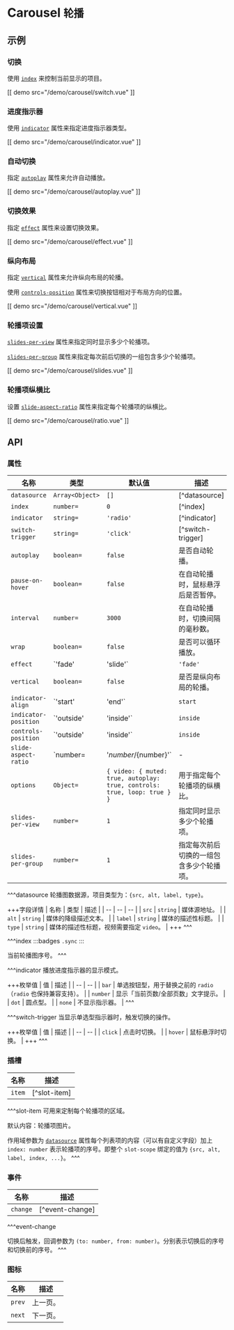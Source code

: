 # Carousel <small>轮播</small>

## 示例

### 切换

使用 [`index`](#props-index) 来控制当前显示的项目。

[[ demo src="/demo/carousel/switch.vue" ]]

### 进度指示器

使用 [`indicator`](#props-indicator) 属性来指定进度指示器类型。

[[ demo src="/demo/carousel/indicator.vue" ]]

### 自动切换

指定 [`autoplay`](#props-autoplay) 属性来允许自动播放。

[[ demo src="/demo/carousel/autoplay.vue" ]]

### 切换效果

指定 [`effect`](#props-effect) 属性来设置切换效果。

[[ demo src="/demo/carousel/effect.vue" ]]

### 纵向布局

指定 [`vertical`](#props-vertical) 属性来允许纵向布局的轮播。

使用 [`controls-position`](#props-controls-position) 属性来切换按钮相对于布局方向的位置。

[[ demo src="/demo/carousel/vertical.vue" ]]

### 轮播项设置

[`slides-per-view`](#props-slides-per-view) 属性来指定同时显示多少个轮播项。

[`slides-per-group`](#props-slides-per-group) 属性来指定每次前后切换的一组包含多少个轮播项。

[[ demo src="/demo/carousel/slides.vue" ]]


### 轮播项纵横比

设置 [`slide-aspect-ratio`](#props-slide-aspect-ratio) 属性来指定每个轮播项的纵横比。

[[ demo src="/demo/carousel/ratio.vue" ]]

## API

### 属性

| 名称 | 类型 | 默认值 | 描述 |
| -- | -- | -- | -- |
| ``datasource`` | `Array<Object>` | `[]` | [^datasource] |
| ``index`` | `number=` | `0` | [^index] |
| ``indicator`` | `string=` | `'radio'` | [^indicator] |
| ``switch-trigger`` | `string=` | `'click'` | [^switch-trigger] |
| ``autoplay`` | `boolean=` | `false` | 是否自动轮播。 |
| ``pause-on-hover`` | `boolean=` | `false` | 在自动轮播时，鼠标悬浮后是否暂停。 |
| ``interval`` | `number=` | `3000` | 在自动轮播时，切换间隔的毫秒数。 |
| ``wrap`` | `boolean=` | `false` | 是否可以循环播放。 |
| ``effect`` | `'fade' | 'slide'` | `'fade'` | 指定轮播切换效果，其中 `fade` 仅在切换组个数与同时显示个数相同时生效。 |
| ``vertical`` | `boolean=` | `false` | 是否是纵向布局的轮播。 |
| ``indicator-align`` | `'start' | 'end'` | `start` | 用于支持指示器的相对于布局方向的位置。 |
| ``indicator-position`` | `'outside' | 'inside'` | `inside` | 用于支持指示器显示在轮播容器的内部/外部。 |
| ``controls-position`` | `'outside' | 'inside'` | `inside` | 用于支持切换按钮相对于布局方向的位置。 |
| ``slide-aspect-ratio`` | `number= | '${number}/${number}'` | - | 指定不同轮播项类型的默认配置。 |
| ``options`` | `Object=` | `{ video: { muted: true, autoplay: true, controls: true, loop: true } }` | 用于指定每个轮播项的纵横比。 |
| ``slides-per-view`` | `number=` | `1` | 指定同时显示多少个轮播项。 |
| ``slides-per-group`` | `number=` | `1` | 指定每次前后切换的一组包含多少个轮播项。 |

^^^datasource
轮播图数据源，项目类型为：`{src, alt, label, type}`。

+++字段详情
| 名称 | 类型 | 描述 |
| -- | -- | -- |
| `src` | `string` | 媒体源地址。 |
| `alt` | `string` | 媒体的降级描述文本。 |
| `label` | `string` | 媒体的描述性标题。 |
| `type` | `string` | 媒体的描述性标题，视频需要指定 `video`。 |
+++
^^^

^^^index
:::badges
`.sync`
:::

当前轮播图序号。
^^^

^^^indicator
播放进度指示器的显示模式。

+++枚举值
| 值 | 描述 |
| -- | -- |
| `bar` | 单选按钮型，用于替换之前的 `radio`（`radio` 也保持兼容支持）。 |
| `number` | 显示「当前页数/全部页数」文字提示。 |
| `dot` | 圆点型。 |
| `none` | 不显示指示器。 |
^^^

^^^switch-trigger
当显示单选型指示器时，触发切换的操作。

+++枚举值
| 值 | 描述 |
| -- | -- |
| `click` | 点击时切换。 |
| `hover` | 鼠标悬浮时切换。 |
+++
^^^

### 插槽

| 名称 | 描述 |
| -- | -- |
| ``item`` | [^slot-item] |

^^^slot-item
可用来定制每个轮播项的区域。

默认内容：轮播项图片。

作用域参数为 [`datasource`](#props-datasource) 属性每个列表项的内容（可以有自定义字段）加上 `index: number` 表示轮播项的序号。即整个 `slot-scope` 绑定的值为 `{src, alt, label, index, ...}`。
^^^

### 事件

| 名称 | 描述 |
| -- | -- |
| ``change`` | [^event-change] |

^^^event-change

切换后触发，回调参数为 `(to: number, from: number)`。分别表示切换后的序号和切换前的序号。
^^^

### 图标

| 名称 | 描述 |
| -- | -- |
| ``prev`` | 上一页。 |
| ``next`` | 下一页。 |
